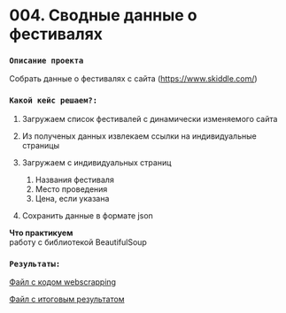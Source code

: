 # 004. Сводные данные о фестивалях


### `Описание проекта`    
Собрать данные о фестивалях с сайта (https://www.skiddle.com/)


### `Какой кейс решаем?:`    
1. Загружаем список фестивалей с динамически изменяемого сайта
2. Из полученых данных извлекаем ссылки на индивидуальные страницы
3. Загружаем с индивидуальных страниц
   1. Названия фестиваля
   2. Место проведения
   3. Цена, если указана

4. Сохранить данные в формате json

**Что практикуем**     
работу с библиотекой BeautifulSoup 

### `Результаты:`  
[Файл с кодом webscrapping](https://github.com/f999145/cases/blob/main/003_wscrap_bundestag.de/webscrapping.py)

[Файл с итоговым результатом](https://github.com/f999145/cases/blob/main/003_wscrap_bundestag.de/data/members_json.zip)